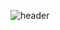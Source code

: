 ![header](https://capsule-render.vercel.app/api?type=cylinder&color=auto&height=300&section=header&text=welcome%20&fontSize=90)
